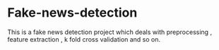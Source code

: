 # Fake-news-detection
This is a fake news detection project which deals with preprocessing , feature extraction , k fold cross validation and so on. 
